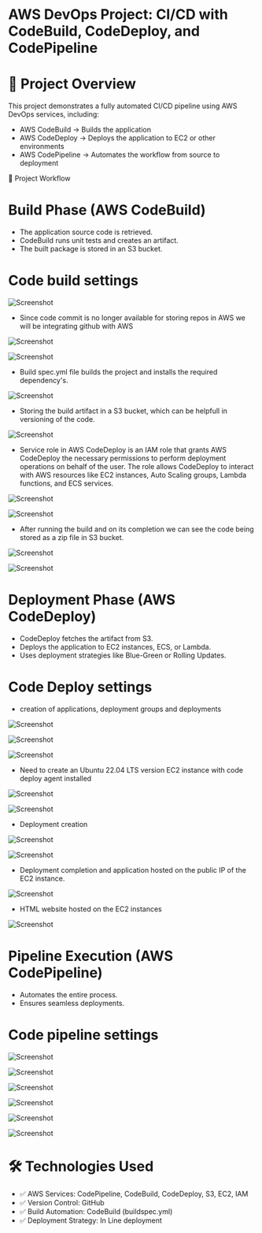 # AWS DevOps Project: CI/CD with CodeBuild, CodeDeploy, and CodePipeline

# 📌 Project Overview

This project demonstrates a fully automated CI/CD pipeline using AWS DevOps services, including:

- AWS CodeBuild → Builds the application
- AWS CodeDeploy → Deploys the application to EC2 or other environments
- AWS CodePipeline → Automates the workflow from source to deployment

🎯 Project Workflow

# Build Phase (AWS CodeBuild)

- The application source code is retrieved.
- CodeBuild runs unit tests and creates an artifact.
- The built package is stored in an S3 bucket.

# Code build settings

![Screenshot](images/images1.PNG)

- Since code commit is no longer available for storing repos in AWS we will be integrating github with AWS

![Screenshot](images/images2.PNG)



![Screenshot](images/images3.PNG)

- Build spec.yml file builds the project and installs the required dependency's.

![Screenshot](images/images4.PNG)

- Storing the build artifact in a S3 bucket, which can be helpfull in versioning of the code.

![Screenshot](images/images5.PNG)

- Service role in AWS CodeDeploy is an IAM role that grants AWS CodeDeploy the necessary permissions to perform deployment operations on behalf of the user. The role allows CodeDeploy to interact with AWS resources like EC2 instances, Auto Scaling groups, Lambda functions, and ECS services.

![Screenshot](images/images6.PNG)

![Screenshot](images/images7.PNG)

- After running the build and on its completion we can see the code being stored as a zip file in S3 bucket.

![Screenshot](images/images8.PNG)

![Screenshot](images/images9.PNG)


# Deployment Phase (AWS CodeDeploy)

- CodeDeploy fetches the artifact from S3.
- Deploys the application to EC2 instances, ECS, or Lambda.
- Uses deployment strategies like Blue-Green or Rolling Updates.

# Code Deploy settings

- creation of applications, deployment groups and deployments

![Screenshot](images/images10.PNG)

![Screenshot](images/images11.PNG)

![Screenshot](images/images12.PNG)

- Need to create an Ubuntu 22.04 LTS version EC2 instance with code deploy agent installed

![Screenshot](images/images13.PNG)

![Screenshot](images/images14.PNG)

- Deployment creation

![Screenshot](images/images15.PNG)

![Screenshot](images/images16.PNG)

- Deployment completion and application hosted on the public IP of the EC2 instance.

![Screenshot](images/images17.PNG)

- HTML website hosted on the EC2 instances

![Screenshot](images/Capture.PNG)


# Pipeline Execution (AWS CodePipeline)

- Automates the entire process.
- Ensures seamless deployments.

# Code pipeline settings

![Screenshot](images/images18.PNG)

![Screenshot](images/images19.PNG)

![Screenshot](images/images20.PNG)

![Screenshot](images/images21.PNG)

![Screenshot](images/images22.PNG)

![Screenshot](images/images23.PNG)


# 🛠 Technologies Used
- ✅ AWS Services: CodePipeline, CodeBuild, CodeDeploy, S3, EC2, IAM
- ✅ Version Control: GitHub
- ✅ Build Automation: CodeBuild (buildspec.yml)
- ✅ Deployment Strategy: In Line deployment


